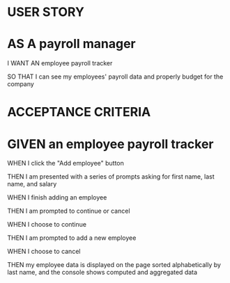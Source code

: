 # USER STORY
# AS A payroll manager

I WANT AN employee payroll tracker

SO THAT I can see my employees' payroll data and properly budget for the company

# ACCEPTANCE CRITERIA

# GIVEN an employee payroll tracker

WHEN I click the "Add employee" button

THEN I am presented with a series of prompts asking for first name, last name, and salary

WHEN I finish adding an employee

THEN I am prompted to continue or cancel

WHEN I choose to continue

THEN I am prompted to add a new employee

WHEN I choose to cancel

THEN my employee data is displayed on the page sorted alphabetically by last name, and the console shows computed and aggregated data
